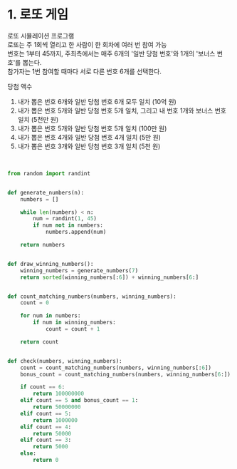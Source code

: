 # 1. 로또 게임

로또 시뮬레이션 프로그램 <br>
로또는 주 1회씩 열리고 한 사람이 한 회차에 여러 번 참여 가능 <br>
번호는 1부터 45까지, 주최측에서는 매주 6개의 '일반 당첨 번호'와 1개의 '보너스 번호'를 뽑는다. <br>
참가자는 1번 참여할 때마다 서로 다른 번호 6개를 선택한다. <br>

당첨 액수

1. 내가 뽑은 번호 6개와 일반 당첨 번호 6개 모두 일치 (10억 원)
2. 내가 뽑은 번호 5개와 일반 당첨 번호 5개 일치, 그리고 내 번호 1개와 보너스 번호 일치 (5천만 원)
3. 내가 뽑은 번호 5개와 일반 당첨 번호 5개 일치 (100만 원)
4. 내가 뽑은 번호 4개와 일반 당첨 번호 4개 일치 (5만 원)
5. 내가 뽑은 번호 3개와 일반 당첨 번호 3개 일치 (5천 원)

<br>

```python
from random import randint


def generate_numbers(n):
    numbers = []

    while len(numbers) < n:
        num = randint(1, 45)
        if num not in numbers:
            numbers.append(num)

    return numbers


def draw_winning_numbers():
    winning_numbers = generate_numbers(7)
    return sorted(winning_numbers[:6]) + winning_numbers[6:]


def count_matching_numbers(numbers, winning_numbers):
    count = 0

    for num in numbers:
        if num in winning_numbers:
            count = count + 1

    return count


def check(numbers, winning_numbers):
    count = count_matching_numbers(numbers, winning_numbers[:6])
    bonus_count = count_matching_numbers(numbers, winning_numbers[6:])

    if count == 6:
        return 100000000
    elif count == 5 and bonus_count == 1:
        return 50000000
    elif count == 5:
        return 1000000
    elif count == 4:
        return 50000
    elif count == 3:
        return 5000
    else:
        return 0
```
